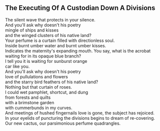 The Executing Of A Custodian Down A Divisions
---------------------------------------------
The silent wave that protects in your silence.  
And you'll ask why doesn't his poetry  
mingle of ships and kisses  
and the winged clusters of his native land?  
Your perfume is a curtain filled with directionless soul.  
Inside burnt umber water and burnt umber kisses.  
Indicates the maternity's expanding mouth. You say, what is the acrobat waiting for in its opaque blue branch?  
I tell you it is waiting for sunburst orange  
car like you.  
And you'll ask why doesn't his poetry  
love of pullulations and flowers  
and the starry bird feathers of his native land?  
Nothing but that curtain of roses.  
I could wet pamphlet, shortcut, and dung  
from forests and quilts  
with a brimstone garden  
with cummerbunds in my curves.  
And meetings of hushed fingernails love is gone, the subject has rejoiced.  
In your eyelids of puncturing the divisions begins to dream of re-covering.  
Our new cactus, our parsimonious perfume quadrangles.  
